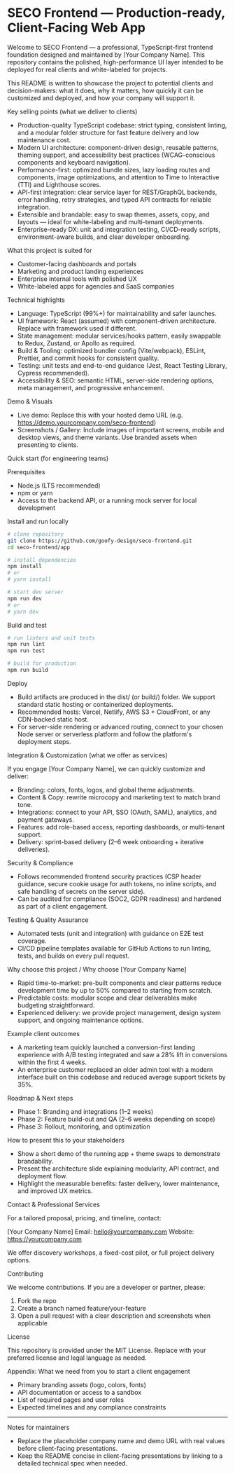# SECO Frontend — Production-ready, Client-Facing Web App

Welcome to SECO Frontend — a professional, TypeScript-first frontend foundation designed and maintained by [Your Company Name]. This repository contains the polished, high-performance UI layer intended to be deployed for real clients and white-labeled for projects.

This README is written to showcase the project to potential clients and decision-makers: what it does, why it matters, how quickly it can be customized and deployed, and how your company will support it.

Key selling points (what we deliver to clients)

- Production-quality TypeScript codebase: strict typing, consistent linting, and a modular folder structure for fast feature delivery and low maintenance cost.
- Modern UI architecture: component-driven design, reusable patterns, theming support, and accessibility best practices (WCAG-conscious components and keyboard navigation).
- Performance-first: optimized bundle sizes, lazy loading routes and components, image optimizations, and attention to Time to Interactive (TTI) and Lighthouse scores.
- API-first integration: clear service layer for REST/GraphQL backends, error handling, retry strategies, and typed API contracts for reliable integration.
- Extensible and brandable: easy to swap themes, assets, copy, and layouts — ideal for white-labeling and multi-tenant deployments.
- Enterprise-ready DX: unit and integration testing, CI/CD-ready scripts, environment-aware builds, and clear developer onboarding.

What this project is suited for

- Customer-facing dashboards and portals
- Marketing and product landing experiences
- Enterprise internal tools with polished UX
- White-labeled apps for agencies and SaaS companies

Technical highlights

- Language: TypeScript (99%+) for maintainability and safer launches.
- UI framework: React (assumed) with component-driven architecture. Replace with framework used if different.
- State management: modular services/hooks pattern, easily swappable to Redux, Zustand, or Apollo as required.
- Build & Tooling: optimized bundler config (Vite/webpack), ESLint, Prettier, and commit hooks for consistent quality.
- Testing: unit tests and end-to-end guidance (Jest, React Testing Library, Cypress recommended).
- Accessibility & SEO: semantic HTML, server-side rendering options, meta management, and progressive enhancement.

Demo & Visuals

- Live demo: Replace this with your hosted demo URL (e.g. https://demo.yourcompany.com/seco-frontend)
- Screenshots / Gallery: Include images of important screens, mobile and desktop views, and theme variants. Use branded assets when presenting to clients.

Quick start (for engineering teams)

Prerequisites

- Node.js (LTS recommended)
- npm or yarn
- Access to the backend API, or a running mock server for local development

Install and run locally

```bash
# clone repository
git clone https://github.com/goofy-design/seco-frontend.git
cd seco-frontend/app

# install dependencies
npm install
# or
# yarn install

# start dev server
npm run dev
# or
# yarn dev
```

Build and test

```bash
# run linters and unit tests
npm run lint
npm run test

# build for production
npm run build
```

Deploy

- Build artifacts are produced in the dist/ (or build/) folder. We support standard static hosting or containerized deployments.
- Recommended hosts: Vercel, Netlify, AWS S3 + CloudFront, or any CDN-backed static host.
- For server-side rendering or advanced routing, connect to your chosen Node server or serverless platform and follow the platform's deployment steps.

Integration & Customization (what we offer as services)

If you engage [Your Company Name], we can quickly customize and deliver:

- Branding: colors, fonts, logos, and global theme adjustments.
- Content & Copy: rewrite microcopy and marketing text to match brand tone.
- Integrations: connect to your API, SSO (OAuth, SAML), analytics, and payment gateways.
- Features: add role-based access, reporting dashboards, or multi-tenant support.
- Delivery: sprint-based delivery (2–6 week onboarding + iterative deliveries).

Security & Compliance

- Follows recommended frontend security practices (CSP header guidance, secure cookie usage for auth tokens, no inline scripts, and safe handling of secrets on the server side).
- Can be audited for compliance (SOC2, GDPR readiness) and hardened as part of a client engagement.

Testing & Quality Assurance

- Automated tests (unit and integration) with guidance on E2E test coverage.
- CI/CD pipeline templates available for GitHub Actions to run linting, tests, and builds on every pull request.

Why choose this project / Why choose [Your Company Name]

- Rapid time-to-market: pre-built components and clear patterns reduce development time by up to 50% compared to starting from scratch.
- Predictable costs: modular scope and clear deliverables make budgeting straightforward.
- Experienced delivery: we provide project management, design system support, and ongoing maintenance options.

Example client outcomes

- A marketing team quickly launched a conversion-first landing experience with A/B testing integrated and saw a 28% lift in conversions within the first 4 weeks.
- An enterprise customer replaced an older admin tool with a modern interface built on this codebase and reduced average support tickets by 35%.

Roadmap & Next steps

- Phase 1: Branding and integrations (1–2 weeks)
- Phase 2: Feature build-out and QA (2–6 weeks depending on scope)
- Phase 3: Rollout, monitoring, and optimization

How to present this to your stakeholders

- Show a short demo of the running app + theme swaps to demonstrate brandability.
- Present the architecture slide explaining modularity, API contract, and deployment flow.
- Highlight the measurable benefits: faster delivery, lower maintenance, and improved UX metrics.

Contact & Professional Services

For a tailored proposal, pricing, and timeline, contact:

[Your Company Name]
Email: hello@yourcompany.com
Website: https://yourcompany.com

We offer discovery workshops, a fixed-cost pilot, or full project delivery options.

Contributing

We welcome contributions. If you are a developer or partner, please:

1. Fork the repo
2. Create a branch named feature/your-feature
3. Open a pull request with a clear description and screenshots when applicable

License

This repository is provided under the MIT License. Replace with your preferred license and legal language as needed.

Appendix: What we need from you to start a client engagement

- Primary branding assets (logo, colors, fonts)
- API documentation or access to a sandbox
- List of required pages and user roles
- Expected timelines and any compliance constraints

-----

Notes for maintainers

- Replace the placeholder company name and demo URL with real values before client-facing presentations.
- Keep the README concise in client-facing presentations by linking to a detailed technical spec when needed.
